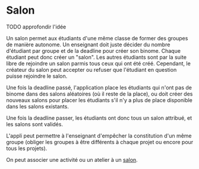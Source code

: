 #  Salon

TODO approfondir l'idée

Un salon permet aux étudiants d'une même classe de former des groupes de manière autonome.
Un enseignant doit juste décider du nombre d'étudiant par groupe et de la deadline pour créer son binome.
Chaque étudiant peut donc créer un "salon". Les autres étudiants sont par la suite libre de rejoindre un salon parmis tous ceux qui ont été créé. Cependant, le créateur du salon peut accepter ou refuser que l'étudiant en question puisse rejoindre le salon.

Une fois la deadline passé, l'application place les étudiants qui n'ont pas de binome dans des salons aléatoires (où il reste de la place), ou doit créer des nouveaux salons pour placer les étudiants s'il n'y a plus de place disponible dans les salons existants.

Une fois la deadline passer, les étudiants ont donc tous un salon attribué, et les salons sont validés.

L'appli peut permettre à l'enseignant d'empêcher la constitution d'un même groupe (obliger les groupes à être différents à chaque projet ou encore pour tous les projets).

On peut associer une activité ou un atelier à un [salon](atelier.md).

<!--- 
Author : Hugo
Validator : Raphael 
-->
